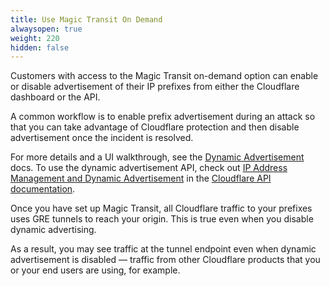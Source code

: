 ```yaml
---
title: Use Magic Transit On Demand
alwaysopen: true
weight: 220
hidden: false
---
```



Customers with access to the Magic Transit on-demand option can enable or disable advertisement of their IP prefixes from either the Cloudflare dashboard or the API.

A common workflow is to enable prefix advertisement during an attack so that you can take advantage of Cloudflare protection and then disable advertisement once the incident is resolved.

For more details and a UI walkthrough, see the [Dynamic Advertisement](/byoip/api) docs. To use the dynamic advertisement API, check out [IP Address Management and Dynamic Advertisement](https://api.cloudflare.com/#ip-address-management-dynamic-advertisement-properties) in the [Cloudflare API documentation](https://api.cloudflare.com/).

<Aside type="info">

Once you have set up Magic Transit, all Cloudflare traffic to your prefixes uses GRE tunnels to reach your origin. This is true even when you disable dynamic advertising.

As a result, you may see traffic at the tunnel endpoint even when dynamic advertisement is disabled — traffic from other Cloudflare products that you or your end users are using, for example.

</Aside>
